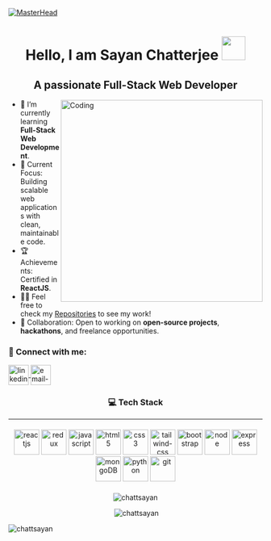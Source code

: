 [![MasterHead](https://user-images.githubusercontent.com/80781196/190216139-7697aa5a-c9a0-4bd6-80bf-3aca76a2e1c8.gif)](https://chattsayan.io)

<h1 align="center">
  Hello, I am Sayan Chatterjee 
  <img src="https://cdn.pixabay.com/animation/2023/05/25/09/35/09-35-39-25_512.gif" width="47">
</h1> 

<h2 align="center">A passionate Full-Stack Web Developer</h2>

<img align="right" alt="Coding" width="400" src="https://media4.giphy.com/media/v1.Y2lkPTc5MGI3NjExZ3h6cm5weTIxeGRkMDlpdDY0YWhoNDRmdWphemhtM2x0aG4yc3lqdiZlcD12MV9naWZzX3NlYXJjaCZjdD1n/26tn33aiTi1jkl6H6/200.webp">

- 🌱 I’m currently learning **Full-Stack Web Development**.
- 🎯 Current Focus: Building scalable web applications with clean, maintainable code.
- 🏆 Achievements: Certified in **ReactJS**.
- 👨‍💻 Feel free to check my <a href="https://github.com/chattsayan?tab=repositories" target="blank">Repositories</a> to see my work!
- 🤝 Collaboration: Open to working on **open-source projects**, **hackathons**, and freelance opportunities.

### 💬 Connect with me:
<p align"left">
  <a href="https://linkedin.com/in/sayan-c07/" target="blank">
    <img align="center" src="https://www.svgrepo.com/show/448234/linkedin.svg" alt="linkedin-logo" height="40" />
  </a>
  <a href="mailto:chatterjeesayan730@gmail.com" target="blank">
    <img align="center" src="https://www.svgrepo.com/show/349378/gmail.svg" alt="email-logo" height="40" />
  </a>
</p>

<h3 align="center">💻 Tech Stack</h3>
<hr/>

<p align="center" style="margin: 20px 0; gap: 5px;"> 
  <img src="https://www.svgrepo.com/show/354259/react.svg" alt="reactjs" height="50"/>
  <img src="https://www.svgrepo.com/show/452093/redux.svg" alt="redux" height="50"/>
  <img src="https://www.svgrepo.com/show/353925/javascript.svg" alt="javascript" height="50"/> 
  <img src="https://www.svgrepo.com/show/373669/html.svg" alt="html5" height="50"/>
  <img src="https://www.svgrepo.com/show/373535/css.svg" alt="css3" height="50"/> 
  <img src="https://www.svgrepo.com/show/374118/tailwind.svg" alt="tailwind-css" height="50"/> 
  <img src="https://www.svgrepo.com/show/378490/bootstrap-fill.svg" alt="bootstrap" height="50"/> 
  <img src="https://www.svgrepo.com/show/452075/node-js.svg" alt="node" height="50" />
  <img src="https://www.svgrepo.com/show/330398/express.svg" alt="express" height="50" />
  <img src="https://www.svgrepo.com/show/331488/mongodb.svg" alt="mongoDB" height="50" />
  <img src="https://www.svgrepo.com/show/452091/python.svg" alt="python" height="50"/> 
  <img src="https://www.svgrepo.com/show/452210/git.svg" alt="git" height="50"/> 
</p>


<div align="center">
  <p><img src="https://github-readme-stats.vercel.app/api?username=chattsayan&show_icons=true&locale=en" alt="chattsayan" /></p>
  <p>&nbsp;<img src="https://github-readme-stats.vercel.app/api/top-langs?username=chattsayan&show_icons=true&locale=en&layout=compact" alt="chattsayan" /></p>
</div>

<p> <img align="left" src="https://komarev.com/ghpvc/?username=chattsayan&label=Profile%20views&color=0e75b6&style=flat" alt="chattsayan" /> </p>
<img src="https://github.com/user-attachments/assets/ea73178c-fa74-4da5-88eb-999a325b0559" alt="" />
